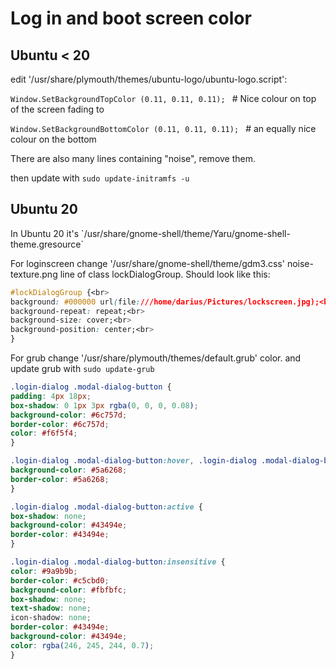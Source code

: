 # Log in and boot screen color 
## Ubuntu < 20
<p>edit '/usr/share/plymouth/themes/ubuntu-logo/ubuntu-logo.script':</p>
<p><code>Window.SetBackgroundTopColor (0.11, 0.11, 0.11); </code>     # Nice colour on top of the screen fading to</p>
<p><code>Window.SetBackgroundBottomColor (0.11, 0.11, 0.11); </code>  # an equally nice colour on the bottom</p>

<p>There are also many lines containing "noise", remove     them.</p>
<p>then update with <code>sudo update-initramfs -u</code></p>

## Ubuntu 20
<p> In Ubuntu 20 it's `/usr/share/gnome-shell/theme/Yaru/gnome-shell-theme.gresource` </p>
<p>For loginscreen change '/usr/share/gnome-shell/theme/gdm3.css' noise-texture.png line of class lockDialogGroup. Should look like this:</p>

```css
#lockDialogGroup {<br>
background: #000000 url(file:///home/darius/Pictures/lockscreen.jpg);<br>
background-repeat: repeat;<br>
background-size: cover;<br>
background-position: center;<br>
}
```

<p>For grub change '/usr/share/plymouth/themes/default.grub' color. and update grub with <code>sudo update-grub</code></p>

```css
.login-dialog .modal-dialog-button {
padding: 4px 18px;
box-shadow: 0 1px 3px rgba(0, 0, 0, 0.08);
background-color: #6c757d;
border-color: #6c757d;
color: #f6f5f4;
}

.login-dialog .modal-dialog-button:hover, .login-dialog .modal-dialog-button:focus {
background-color: #5a6268;
border-color: #5a6268;
}

.login-dialog .modal-dialog-button:active {
box-shadow: none;
background-color: #43494e;
border-color: #43494e;
}

.login-dialog .modal-dialog-button:insensitive {
color: #9a9b9b;
border-color: #c5cbd0;
background-color: #fbfbfc;
box-shadow: none;
text-shadow: none;
icon-shadow: none;
border-color: #43494e;
background-color: #43494e;
color: rgba(246, 245, 244, 0.7);
}
```